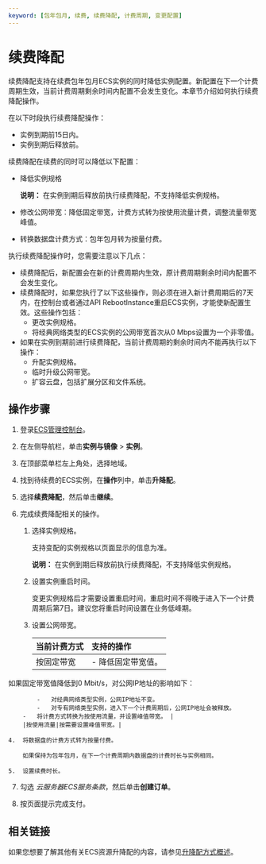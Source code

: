 ```yaml
---
keyword: [包年包月, 续费, 续费降配, 计费周期, 变更配置]
---
```


# 续费降配

续费降配支持在续费包年包月ECS实例的同时降低实例配置。新配置在下一个计费周期生效，当前计费周期剩余时间内配置不会发生变化。本章节介绍如何执行续费降配操作。

在以下时段执行续费降配操作：

-   实例到期前15日内。
-   实例到期后释放前。

续费降配在续费的同时可以降低以下配置：

-   降低实例规格

    **说明：** 在实例到期后释放前执行续费降配，不支持降低实例规格。

-   修改公网带宽：降低固定带宽，计费方式转为按使用流量计费，调整流量带宽峰值。
-   转换数据盘计费方式：包年包月转为按量付费。

执行续费降配操作时，您需要注意以下几点：

-   续费降配后，新配置会在新的计费周期内生效，原计费周期剩余时间内配置不会发生变化。
-   续费降配时，如果您执行了以下这些操作，则必须在进入新计费周期后的7天内，在控制台或者通过API RebootInstance重启ECS实例，才能使新配置生效。这些操作包括：
    -   更改实例规格。
    -   将经典网络类型的ECS实例的公网带宽首次从0 Mbps设置为一个非零值。
-   如果在实例到期前进行续费降配，当前计费周期的剩余时间内不能再执行以下操作：
    -   升配实例规格。
    -   临时升级公网带宽。
    -   扩容云盘，包括扩展分区和文件系统。

## 操作步骤

1.  登录[ECS管理控制台](https://ecs.console.aliyun.com)。

2.  在左侧导航栏，单击**实例与镜像** \> **实例**。

3.  在顶部菜单栏左上角处，选择地域。

4.  找到待续费的ECS实例，在**操作**列中，单击**升降配**。

5.  选择**续费降配**，然后单击**继续**。

6.  完成续费降配相关的操作。

    1.  选择实例规格。

        支持变配的实例规格以页面显示的信息为准。

        **说明：** 在实例到期后释放前执行续费降配，不支持降低实例规格。

    2.  设置实例重启时间。

        变更实例规格后才需要设置重启时间，重启时间不得晚于进入下一个计费周期后第7日。建议您将重启时间设置在业务低峰期。

    3.  设置公网带宽。

        |当前计费方式|支持的操作|
        |:-----|:----|
        |按固定带宽|        -   降低固定带宽值。

如果固定带宽值降低到0 Mbit/s，对公网IP地址的影响如下：

            -   对经典网络类型实例，公网IP地址不变。
            -   对专有网络类型实例，进入下一个计费周期后，公网IP地址会被释放。
        -   将计费方式转换为按使用流量，并设置峰值带宽。 |
        |按使用流量|按需要设置峰值带宽。|

    4.  将数据盘的计费方式转为按量付费。

        如果保持为包年包月，在下一个计费周期内数据盘的计费时长与实例相同。

    5.  设置续费时长。

7.  勾选 *云服务器ECS服务条款*，然后单击**创建订单**。

8.  按页面提示完成支付。


## 相关链接

如果您想要了解其他有关ECS资源升降配的内容，请参见[升降配方式概述](/intl.zh-CN/实例/升降配实例/升降配方式概述.md)。

